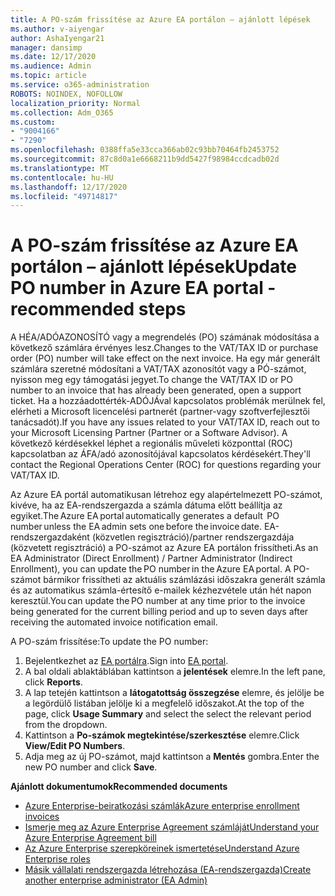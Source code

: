 ```yaml
---
title: A PO-szám frissítése az Azure EA portálon – ajánlott lépések
ms.author: v-aiyengar
author: AshaIyengar21
manager: dansimp
ms.date: 12/17/2020
ms.audience: Admin
ms.topic: article
ms.service: o365-administration
ROBOTS: NOINDEX, NOFOLLOW
localization_priority: Normal
ms.collection: Adm_O365
ms.custom:
- "9004166"
- "7290"
ms.openlocfilehash: 0388ffa5e33cca366ab02c93bb70464fb2453752
ms.sourcegitcommit: 87c8d0a1e6668211b9dd5427f98984ccdcadb02d
ms.translationtype: MT
ms.contentlocale: hu-HU
ms.lasthandoff: 12/17/2020
ms.locfileid: "49714817"
---
```

# <a name="update-po-number-in-azure-ea-portal---recommended-steps"></a><span data-ttu-id="fd4e5-102">A PO-szám frissítése az Azure EA portálon – ajánlott lépések</span><span class="sxs-lookup"><span data-stu-id="fd4e5-102">Update PO number in Azure EA portal - recommended steps</span></span>

<span data-ttu-id="fd4e5-103">A HÉA/ADÓAZONOSÍTÓ vagy a megrendelés (PO) számának módosítása a következő számlára érvényes lesz.</span><span class="sxs-lookup"><span data-stu-id="fd4e5-103">Changes to the VAT/TAX ID or purchase order (PO) number will take effect on the next invoice.</span></span> <span data-ttu-id="fd4e5-104">Ha egy már generált számlára szeretné módosítani a VAT/TAX azonosítót vagy a PÓ-számot, nyisson meg egy támogatási jegyet.</span><span class="sxs-lookup"><span data-stu-id="fd4e5-104">To change the VAT/TAX ID or PO number to an invoice that has already been generated, open a support ticket.</span></span> <span data-ttu-id="fd4e5-105">Ha a hozzáadottérték-ADÓJÁval kapcsolatos problémák merülnek fel, elérheti a Microsoft licencelési partnerét (partner-vagy szoftverfejlesztői tanácsadót).</span><span class="sxs-lookup"><span data-stu-id="fd4e5-105">If you have any issues related to your VAT/TAX ID, reach out to your Microsoft Licensing Partner (Partner or a Software Advisor).</span></span> <span data-ttu-id="fd4e5-106">A következő kérdésekkel léphet a regionális műveleti központtal (ROC) kapcsolatban az ÁFA/adó azonosítójával kapcsolatos kérdésekért.</span><span class="sxs-lookup"><span data-stu-id="fd4e5-106">They'll contact the Regional Operations Center (ROC) for questions regarding your VAT/TAX ID.</span></span> 

<span data-ttu-id="fd4e5-107">Az Azure EA portál automatikusan létrehoz egy alapértelmezett PO-számot, kivéve, ha az EA-rendszergazda a számla dátuma előtt beállítja az egyiket.</span><span class="sxs-lookup"><span data-stu-id="fd4e5-107">The Azure EA portal automatically generates a default  PO number unless the EA admin sets one before the invoice date.</span></span> <span data-ttu-id="fd4e5-108">EA-rendszergazdaként (közvetlen regisztráció)/partner rendszergazdája (közvetett regisztráció) a PO-számot az Azure EA portálon frissítheti.</span><span class="sxs-lookup"><span data-stu-id="fd4e5-108">As an EA Administrator (Direct Enrollment) / Partner Administrator (Indirect Enrollment), you can update the PO number in the Azure EA portal.</span></span> <span data-ttu-id="fd4e5-109">A PO-számot bármikor frissítheti az aktuális számlázási időszakra generált számla és az automatikus számla-értesítő e-mailek kézhezvétele után hét napon keresztül.</span><span class="sxs-lookup"><span data-stu-id="fd4e5-109">You can update the PO number at any time prior to the invoice being generated for the current billing period and up to seven days after receiving the automated invoice notification email.</span></span>    

<span data-ttu-id="fd4e5-110">A PO-szám frissítése:</span><span class="sxs-lookup"><span data-stu-id="fd4e5-110">To update the PO number:</span></span>

1. <span data-ttu-id="fd4e5-111">Bejelentkezhet az [EA portálra](https://ea.azure.com/).</span><span class="sxs-lookup"><span data-stu-id="fd4e5-111">Sign into [EA portal](https://ea.azure.com/).</span></span>
1. <span data-ttu-id="fd4e5-112">A bal oldali ablaktáblában kattintson a **jelentések** elemre.</span><span class="sxs-lookup"><span data-stu-id="fd4e5-112">In the left pane, click **Reports**.</span></span>
1. <span data-ttu-id="fd4e5-113">A lap tetején kattintson a **látogatottság összegzése** elemre, és jelölje be a legördülő listában jelölje ki a megfelelő időszakot.</span><span class="sxs-lookup"><span data-stu-id="fd4e5-113">At the top of the page, click **Usage Summary** and select the select the relevant period from the dropdown.</span></span>
1. <span data-ttu-id="fd4e5-114">Kattintson a **Po-számok megtekintése/szerkesztése** elemre.</span><span class="sxs-lookup"><span data-stu-id="fd4e5-114">Click **View/Edit PO Numbers**.</span></span>
1. <span data-ttu-id="fd4e5-115">Adja meg az új PO-számot, majd kattintson a **Mentés** gombra.</span><span class="sxs-lookup"><span data-stu-id="fd4e5-115">Enter the new PO number and click **Save**.</span></span>

<span data-ttu-id="fd4e5-116">**Ajánlott dokumentumok**</span><span class="sxs-lookup"><span data-stu-id="fd4e5-116">**Recommended documents**</span></span> 

- [<span data-ttu-id="fd4e5-117">Azure Enterprise-beiratkozási számlák</span><span class="sxs-lookup"><span data-stu-id="fd4e5-117">Azure enterprise enrollment invoices</span></span>](https://docs.microsoft.com/azure/billing/billing-ea-portal-enrollment-invoices) 
- [<span data-ttu-id="fd4e5-118">Ismerje meg az Azure Enterprise Agreement számláját</span><span class="sxs-lookup"><span data-stu-id="fd4e5-118">Understand your Azure Enterprise Agreement bill</span></span>](https://docs.microsoft.com/azure/billing/billing-understand-your-bill-ea)  
- [<span data-ttu-id="fd4e5-119">Az Azure Enterprise szerepköreinek ismertetése</span><span class="sxs-lookup"><span data-stu-id="fd4e5-119">Understand Azure Enterprise roles</span></span>](https://docs.microsoft.com/azure/billing/billing-understand-your-bill-ea) 
- [<span data-ttu-id="fd4e5-120">Másik vállalati rendszergazda létrehozása (EA-rendszergazda)</span><span class="sxs-lookup"><span data-stu-id="fd4e5-120">Create another enterprise administrator (EA Admin)</span></span>](https://docs.microsoft.com/azure/cost-management-billing/manage/ea-portal-administration#create-another-enterprise-administrator) 
